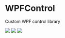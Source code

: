# WPFControl
Custom WPF control library

[![](https://img.shields.io/badge/build-success-brightgreen.svg)](https://github.com/EdnaCoder/XExten.WPFControls)
[![](https://img.shields.io/badge/nuget-v1.0.4-blue.svg)](https://www.nuget.org/packages/XExten.WPFControls/1.0.4)
![](https://img.shields.io/badge/Download-57-brightgreen)
